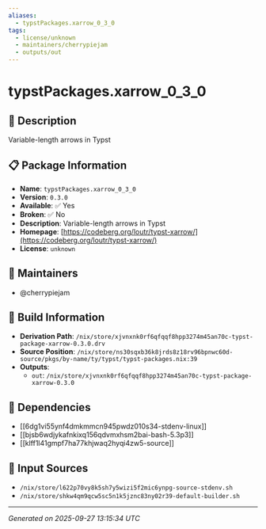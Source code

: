 ```yaml
---
aliases:
  - typstPackages.xarrow_0_3_0
tags:
  - license/unknown
  - maintainers/cherrypiejam
  - outputs/out
---
```


# typstPackages.xarrow_0_3_0

## 📝 Description

Variable-length arrows in Typst

## 📋 Package Information

- **Name**: `typstPackages.xarrow_0_3_0`
- **Version**: `0.3.0`
- **Available**: ✅ Yes
- **Broken**: ✅ No
- **Description**: Variable-length arrows in Typst
- **Homepage**: [https://codeberg.org/loutr/typst-xarrow/](https://codeberg.org/loutr/typst-xarrow/)
- **License**: `unknown`
## 👥 Maintainers

- @cherrypiejam


## 🔧 Build Information

- **Derivation Path**: `/nix/store/xjvnxnk0rf6qfqqf8hpp3274m45an70c-typst-package-xarrow-0.3.0.drv`
- **Source Position**: `/nix/store/ns30sqxb36k8jrds8z18rv96bpnwc60d-source/pkgs/by-name/ty/typst/typst-packages.nix:39`
- **Outputs**:
  - `out`:  `/nix/store/xjvnxnk0rf6qfqqf8hpp3274m45an70c-typst-package-xarrow-0.3.0`

## 🔗 Dependencies

- [[6dg1vi55ynf4dmkmmcn945pwdz010s34-stdenv-linux]]
- [[bjsb6wdjykafnkixq156qdvmxhsm2bai-bash-5.3p3]]
- [[klff1l41gmpf7ha77khjwaq2hyqi4zw5-source]]

## 📁 Input Sources

- `/nix/store/l622p70vy8k5sh7y5wizi5f2mic6ynpg-source-stdenv.sh`
- `/nix/store/shkw4qm9qcw5sc5n1k5jznc83ny02r39-default-builder.sh`

---
*Generated on 2025-09-27 13:15:34 UTC*
